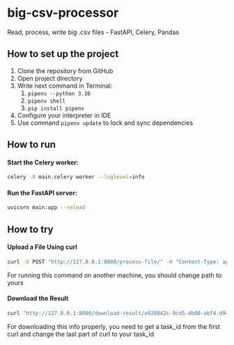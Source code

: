 # big-csv-processor
Read, process, write big .csv files - FastAPI, Celery, Pandas

## How to set up the project
1) Clone the repository from GitHub
2) Open project directory
3) Write next command in Terminal:
   1) ```pipenv --python 3.10```
   2) ```pipenv shell```
   3) ```pip install pipenv```
4) Configure your interpreter in IDE
5) Use command ```pipenv update``` to lock and sync dependencies

## How to run

#### Start the Celery worker:
```bash
celery -A main.celery worker --loglevel=info
```

#### Run the FastAPI server:
```bash
uvicorn main:app --reload
```

## How to try

#### Upload a File Using curl
```bash
curl -X POST "http://127.0.0.1:8000/process-file/" -H "Content-Type: application/json" -d '{"file_path": "/Users/hedin/PycharmProjects/big-csv-processor/uploads/example_input_file.csv"}'
```
For running this command on another machine, you should change path to yours

#### Download the Result
```bash
curl "http://127.0.0.1:8000/download-result/e028042c-9cd5-4b00-abf4-d948b79e7461"
```
For downloading this info properly, you need to get a task_id from the first curl and change the last part of curl to your task_id